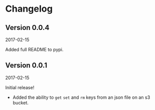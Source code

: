 # Changelog

## Version 0.0.4

2017-02-15

Added full README to pypi.

## Version 0.0.1

2017-02-15

Initial release!

- Added the ability to `get` `set` and `rm` keys from an json file on an s3 bucket.
